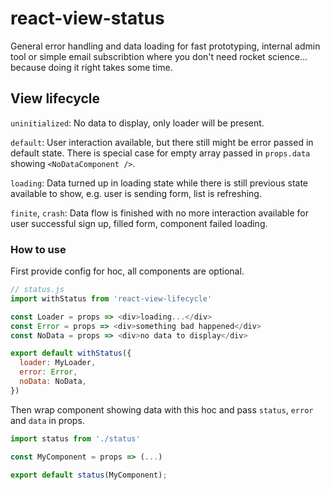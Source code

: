 # react-view-status

General error handling and data loading for fast prototyping, internal admin tool or simple email subscribtion where you don't need rocket science... because doing it right takes some time. 

## View lifecycle

`uninitialized`: No data to display, only loader will be present.

`default`: User interaction available, but there still might be error passed in default state. There is special case for empty array passed in `props.data` showing `<NoDataComponent />`.

`loading`: Data turned up in loading state while there is still previous state available to show, e.g. user is sending form, list is refreshing.

`finite`, `crash`: Data flow is finished with no more interaction available for user
successful sign up, filled form, component failed loading.

### How to use

First provide config for hoc, all components are optional.

```js
// status.js
import withStatus from 'react-view-lifecycle'

const Loader = props => <div>loading...</div>
const Error = props => <div>something bad happened</div>
const NoData = props => <div>no data to display</div>

export default withStatus({
  loader: MyLoader,
  error: Error,
  noData: NoData,
})
```

Then wrap component showing data with this hoc and pass `status`, `error` and `data` in props.

```js
import status from './status'

const MyComponent = props => (...)

export default status(MyComponent);
```
